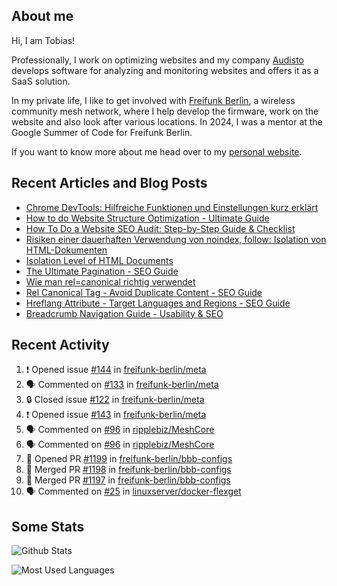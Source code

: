 ## About me

Hi, I am Tobias!

Professionally, I work on optimizing websites and my company [Audisto](https://audisto.com/) develops software for analyzing and monitoring websites and offers it as a SaaS solution.

In my private life, I like to get involved with [Freifunk Berlin](https://berlin.freifunk.net/en/), a wireless community mesh network, where I help develop the firmware, work on the website and also look after various locations. In 2024, I was a mentor at the Google Summer of Code for Freifunk Berlin.

If you want to know more about me head over to my [personal website](https://www.tobias-schwarz.com/en/).

## Recent Articles and Blog Posts

* [Chrome DevTools: Hilfreiche Funktionen und Einstellungen kurz erklärt](https://www.afs-akademie.org/magazin/chrome-devtools/)
* [How to do Website Structure Optimization - Ultimate Guide](https://audisto.com/guides/structure-optimization/)
* [How To Do a Website SEO Audit: Step-by-Step Guide & Checklist](https://audisto.com/guides/website-audit/)
* [Risiken einer dauerhaften Verwendung von noindex, follow: Isolation von HTML-Dokumenten](https://www.websiteboosting.com/magazin/55/risiken-einer-dauerhaften-verwendung-von-noindex-follow-isolation-von-html-dokumenten.html)
* [Isolation Level of HTML Documents](https://audisto.com/help/crawler/features/isolation/)
* [The Ultimate Pagination - SEO Guide](https://audisto.com/guides/pagination/)
* [Wie man rel=canonical richtig verwendet](https://www.websiteboosting.com/magazin/35/wie-man-relcanonical-richtig-einsetzt.html)
* [Rel Canonical Tag - Avoid Duplicate Content - SEO Guide](https://audisto.com/guides/canonical/)
* [Hreflang Attribute - Target Languages and Regions - SEO Guide](https://audisto.com/guides/hreflang/)
* [Breadcrumb Navigation Guide - Usability & SEO](https://audisto.com/guides/breadcrumb/)

## Recent Activity

<!--START_SECTION:activity-->
1. ❗ Opened issue [#144](https://github.com/freifunk-berlin/meta/issues/144) in [freifunk-berlin/meta](https://github.com/freifunk-berlin/meta)
2. 🗣 Commented on [#133](https://github.com/freifunk-berlin/meta/issues/133#issuecomment-2727225259) in [freifunk-berlin/meta](https://github.com/freifunk-berlin/meta)
3. 🔒 Closed issue [#122](https://github.com/freifunk-berlin/meta/issues/122) in [freifunk-berlin/meta](https://github.com/freifunk-berlin/meta)
4. ❗ Opened issue [#143](https://github.com/freifunk-berlin/meta/issues/143) in [freifunk-berlin/meta](https://github.com/freifunk-berlin/meta)
5. 🗣 Commented on [#96](https://github.com/ripplebiz/MeshCore/pull/96#issuecomment-2724247822) in [ripplebiz/MeshCore](https://github.com/ripplebiz/MeshCore)
6. 🗣 Commented on [#96](https://github.com/ripplebiz/MeshCore/pull/96#issuecomment-2723781406) in [ripplebiz/MeshCore](https://github.com/ripplebiz/MeshCore)
7. 💪 Opened PR [#1199](https://github.com/freifunk-berlin/bbb-configs/pull/1199) in [freifunk-berlin/bbb-configs](https://github.com/freifunk-berlin/bbb-configs)
8. 🎉 Merged PR [#1198](https://github.com/freifunk-berlin/bbb-configs/pull/1198) in [freifunk-berlin/bbb-configs](https://github.com/freifunk-berlin/bbb-configs)
9. 🎉 Merged PR [#1197](https://github.com/freifunk-berlin/bbb-configs/pull/1197) in [freifunk-berlin/bbb-configs](https://github.com/freifunk-berlin/bbb-configs)
10. 🗣 Commented on [#25](https://github.com/linuxserver/docker-flexget/issues/25#issuecomment-2708780291) in [linuxserver/docker-flexget](https://github.com/linuxserver/docker-flexget)
<!--END_SECTION:activity-->

## Some Stats

![Github Stats](https://github-readme-stats.vercel.app/api?username=noki&rank_icon=github&theme=transparent&card_width=450)

![Most Used Languages](https://github-readme-stats.vercel.app/api/top-langs?username=noki&layout=compact&langs_count=8&theme=transparent&card_width=450)

